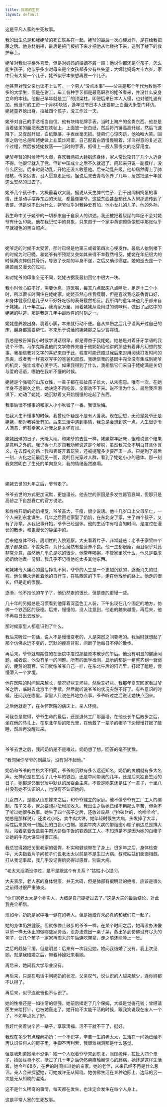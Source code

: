 ```yaml
---
title: 我家的生死
layout: default
---
```


这是平凡人家的生死故事。

我的出生总是和我姥爷的死亡联系在一起。姥爷的最后一次心梗发作，是在给我把尿之后。他身材魁梧，最后是把门板拆下来才把他从七楼抬下来，送到了楼下的救护车上。

姥爷对我似乎格外喜爱，但是对妈妈的婚姻不屑一顾：他说你都还是个孩子，怎么能生孩子。他似乎多少对母亲是个女孩都多少有些失望：大姨比妈妈大十六岁，家中只有大舅一个儿子，姥爷似乎本来想再要一个儿子。

他甚至对我父亲也谈不上认可。一个男人“没点本事”——父亲是那个年代为数尚不多的大学生，但是在钳工，车工各种手艺都是最高职称的姥爷看来，并没什么安身立命的本钱。他自己早年就是工厂的顶梁柱，即便后来日本人入侵，也对他礼遇有加。他当时的工资一个月80块钱，逢年过节日本人还要带上白面大米登门拜访。姥姥童养媳出身，拉扯四个孩子，没工作过一天。

姥爷对自己的手艺相当自信。他有块梅花牌手表，当时上海产的金贵东西。他总是当着徒弟的面把表放在铁毡上，上面放一张白纸，然后将汽锤高高升起，然后飞速降下，又骤然升起，白纸飘落，手表丝毫无损。徒弟们心惊肉跳，他哈哈大笑。回家之后他总是叫姥姥做上韭菜炒鸡蛋，自己配着白酒慢慢喝着，洋洋得意的复述这个过程，然后被姥姥数落——当时的手表，抵得上一般人家很久的吃穿用度。

姥爷年轻的时候脾气火爆，喜欢舞两把大锤锻炼身体，家人常说轮开了几个人近身不得。他很早就入了党，但新中国成立之后不久就退了。问起来只说一副模样，没什么区别。后来时局动乱，开始还没人敢惹他。后来动乱升级，他却居然得上了肺结核，传染厉害，没人愿意走近他。据说后来去青岛休养了几年，居然把这十年就这么安然的过去了。

姥爷几个孩子中，大概最喜欢大舅。据说从天生脾气性子，到干出闯祸捣蛋的事情，还是动手摆弄东西的天赋，都最像姥爷。这些东西甚至都还从大舅那遗传到了表哥。但是说不出为什么，姥爷似乎对我钟爱有加，他小女儿的儿子，他的外孙。

我生命中关于姥爷的一切都来自于自家人的讲述。我还被把着尿尿的年纪不会对姥爷有什么印象。他在我记忆中的具象，只来自于一个家中黄铜颜色像框中那张似乎早就褪色的黑白照片。

<br>

姥爷走的时候不太受苦，那时已经是他第三或者第四次心梗发作。最后人抬到楼下的时候为时已晚。和姥爷有所预期又突如其来得不幸截然相反，姥姥在年纪很大的时候两次摔倒并骨折，导致了长期的半身不遂，之后又确诊癌症。她的逝去是一个痛苦而又漫长的过程。

和对姥爷的印象全无不同，姥姥占据我最初回忆中很大一块。

我小时候心脏不好，需要休息，遵医嘱，每天八点起床八点睡觉，足足十二个小时，所以很长时间住在姥姥家。姥姥虽然心疼我瘦弱，但是喜欢我吃饭香胃口好，和身体健康但是几乎从不好好吃饭的表哥截然相反。我所谓的童年味道几乎都来自于姥姥。几十年之后，我离家万里，用着姥姥从没用过的调味料，做出了回忆中的姥姥的味道。那是我这几年中最欣喜的时刻之一。

姥姥童养媳出身，裹着小脚，本来就行动不便。自从摔伤之后几乎没离开过自己的床，翻身都需要帮忙。本来乐于说话的姥姥那之后少言寡语。

我总是被告知我小时候学说话很早，都是得益于我姥姥。她总是对着牙牙学语的我说个不停。马尔克斯说他的文学修养来自于他奶奶给他讲的那些有着非凡幻想的故事。我相信我对文字的喜好来自于此，程度可能还超过我后来对用阅读打发时间的热衷，或者我一样喜欢写字的爸爸和叔叔。我确信我的基因中完全没有集成到姥爷的机灵，强壮或者心灵手巧。如果我得到了什么，我相信它们来自于姥姥满是关切与爱的话语，哪怕在我听不懂的时候。

姥姥是个强韧的山东女性，一辈子都在拉扯孩子长大，从未抱怨。唯有一次，在她半身不遂很久之后，她决定不再吃饭，全家劝不下来。说不清为什么，最后我声泪俱下，劝动了姥姥，她沉默着又开始慢慢的吃起了东西。

我事后很不懂事的和家人小小吹嘘了一番。我很后悔。

在我人生不懂事的时候，我曾经怀疑是不是有人爱我。现在回想，无论是姥爷还是姥姥，都对我钟爱有加。后来生活中遇到事情，我总是会想到这一点。人生很少令人满意，但有幸家人对我总是关怀有加。

姥姥出殡的日子，天降大雨。和姥爷的去世一样，姥姥常年卧床，很难说这个结果是意料之外的。我记得十几岁自我劝解说这是个解脱，虽然我完全不明白其具体含义。在去葬礼的路上我和表哥开着玩笑，还被提醒多少要严肃一点。只是到了最后一刻，火化之前最后见一面，我的目光穿过人群，看到了姥姥小小的遗体。那一刻我突然明白了生死的单向意义，我的情绪轰然崩塌。

<br>

姥姥去世的九年之后，爷爷走了。

爷爷去世的方式更加沉默，更加漫长。他去世的原因是多发性器官衰竭，但那只是高龄之下自然衰亡的官方说法。

和性格开朗的奶奶相反，爷爷高大，干瘦，很少说话。他十几岁口上父母早亡，一个人来到东北谋生。几年之后回老家娶了奶奶，在东北安了家，生了四个孩子，又有了孙辈。从我记事开始，爷爷已经退休。他的生活中有相当的时间，是度过在漫长的散步，和更漫长的静坐中的。

后来他身体不好，周期性的入院观察，大夫看着片子，非常疑惑：老爷子家里四个孩子都身边，不差条件，为什么居然有些营养不良。他一生都很瘦，而且似乎对此非常介意，虽然他几乎总是吃的很少。他常年喝粥，不管家里吃什么，他总是要求奶奶给他煮一份粥，我几乎不记得他吃太多其他东西。

和姥姥令人痛心的最后挣扎不同，爷爷的人生是一个更加沉默的，逐渐消失的过程。他仿佛永远推着他的自行车，在铁西区的下午，走在他散步的路上。他走的很长，但是走的很慢。

逐渐，他不推他的车子了，他仍然走的很长，但是走的更慢一些。

几十年的另据总是习惯看到他穿着深蓝色工人装，下午出现在几个固定的地方，仿佛一个铁西区的康德。后来，慢慢的，没人注意到，他走的越来越慢。再后来，他不再每日出去散步。

那时候家里人都意识到了什么。

我后来听过一句话，说人不是慢慢变老的，人是突然之间变老的。我当时就想起了那个仿佛永远不变的，沉默的瘦高背影，间断了他每日不停的散步。

再后来，爷爷就周期性的在医院中度过那些原本散步的午后。他没有明显的健康问题，或者说，他没有单一的问题。所有的医学检测，显示的都是一组整齐划一衰弱的，疲劳的器官。它们就像爷爷自己一样，在东北午后的阳光里，打起了瞌睡，慢慢滑入一个梦境。

他在医院的时间越来越长，情况好些又坏些，然后又好些。我那年夏天回家看过爷爷之后，临时去北京半个手续。然后就听说爷爷的状况突然不好了。有些意识的时候，还问我在哪里。家里人只说在外地办点事，爷爷听过之后说让她快点回来。

之后他就走了，在关怀医院的病床上，亲人环绕。

可我总是觉得，爷爷生命的最后，还是退休工厂那面墙，在他长长午后散步之后，坐在他的马扎上，在东北午后的阳光里，在他戴了一辈子的帽子下边慢慢打起了瞌睡，然后再没醒过来。

<br>

爷爷去世之后，我问奶奶是不是难过。奶奶想了想，回答的毫不犹豫。

“我伺候你爷爷的到最后，没有对不起他。”

奶奶和爷爷的性格大不相同，爷爷的沉默有多么远近知名，奶奶的爽朗就有多大名声。无神论是在生活了几十年的铁西，还是中间带我的几年，还是后来独自生活的日子，她都是邻里邻居中默认的居委会主席。不管是刚来还是住了一辈子，十里八村没有她不认识的人，也没有不认识她的。

儿女四人，是她从山东嫁来之后，和爷爷建立的家庭。他不像爷爷有工厂工人的编制，孩子又多，就总要想办法增加收入。我出生之后她已经不用那么辛苦，但免不了听过她很多故事。她生了四个孩子之后，还收过废品（“捡破烂的，哈哈哈哈”，她总是那样说）。还卖过小吃，卖牛肉大饼。她年轻时候生大病，头发掉了大半，索性后来就带一顶回民的白色小白帽。她卖牛肉大病的带烟囱小棚子前边总是排大队，站着拿着饭盒装牛肉大饼做午饭的铁西区工人。不知道是不是因为她的白帽子让她的牛肉大饼显得很正宗。

我总觉得她把关里老家的强悍，朴实和健谈带在了身上。很多年之后，身体检查中，大夫指着片子问孩子们说老太太以前是不是生过大病。叔叔姑姑们面面相觑。打从我记事起，我几乎没记得奶奶得过感冒，别说大病。

“老太太烟酒没停过，是不是跟这个有关系？”姑姑小心提问。

大夫表示，老人家的身体健康，并无大碍，但是肺部有很明显的疤痕，应该是很久之前得过很严重肺炎。

“你们家老太太是个朴实人，大概是自己硬挺过去了。”这是大夫的最后结论，对此我完全相信。

现如今，奶奶是家中唯一健在的老人。但是她或许未必真的和我们在一起了。

她的身体仍然健康。但就像停止散步的爷爷一样，在某个时间之后，她再没办法像以前一样无休止的做哪些家务活，没办法做出一桌子菜，蒸出多到仿佛没有尽头的包子，让几个孩子一家家再周末的午后连吃带拿，走之前还能睡上一觉。

之后的趋势平缓，但是明显：后来有一次我见她，她问我结婚了没有。我上次见她，就是我结婚之后，带着孙媳妇来看她。

再后来，她问我大学毕业没有。

再后来，只是在电话中问奶奶的状况，父亲叹气，说认识的人越来越少，连你妈都不认得了。

再后来，似乎连爸爸也不认识了。

她的性格还是一如往常的倔强。她前后撵走了几个保姆，大概是觉得花钱；曾经请医生来给打针，也被她轰走了。她开始不太能干活的时候，跟我笑说现在废人一个了，不如早点死了好。

我赶忙笑着说辛苦一辈子，享享清福，活不干就不干了，挺好。

我现在多少有点理解奶奶：一个不识字，辛苦一生的老太太，生活在一间她已经不再认识任何人的房子里，手脚不再利索，我很难揣测那是什么感觉。

但是我知道她毫不恐惧：她一个人跟着爷爷来到东北，照顾老伴，拉扯大四个孩子，捡破烂卖小吃，挺过了几十年之后仍然疤痕触目惊心的肺病，她还是这样生活着。她今年88岁，在世的时间长过她的亲家，她的老伴，未来已经不再是什么忌讳。亲人会来探望她，可她或许无从知晓。她仿佛生活在某种边际上，边际的另一次是无从知晓的混沌。

这不是什么稀奇的事情，每天都在发生，也注定会发生在每个人身上。

这是平常人家的生死故事。